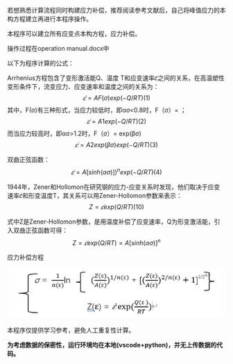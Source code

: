 若想熟悉计算流程同时构建应力补偿，推荐阅读参考文献后，自己将峰值应力的本构方程建立再进行本程序操作。

本程序可以建立所有应变点本构方程，应力补偿。

操作过程在operation manual.docx中

以下为程序计算的公式：

Arrhenius方程包含了变形激活能Q、温度 T和应变速率𝜀̇之间的关系，在高温塑性变形条件下，流变应力、应变速率和温度之间的关系为：
$$
𝜀̇ = AF(σ)exp(-Q/RT)                              (1)
$$
其中，F(σ)有三种形式，当应力较低时，即ασ<0.8时，F（σ）=                                ；
$$
𝜀̇ = A1  exp(-Q/RT)                              (2)
$$
而当应力较高时，即ασ>1.2时，F（σ）= exp(βσ)
$$
𝜀̇ = A2exp(βσ)exp(-Q/RT)                           (3)
$$


双曲正弦函数：
$$
𝜀̇ = A[sinh (ασ)])^n exp(-Q/RT)                        (4)
$$




1944年，Zener和Hollomon在研究钢的应力-应变关系时发现，他们取决于应变速率𝜀̇和形变温度T，其关系可以用Zener-Hollomon参数来表示：
$$
Z = 𝜀̇ exp(Q/RT)                              (10)
$$


式中Z是Zener-Hollomon参数，是用温度补偿了应变速率，Q为形变激活能，引入双曲正弦函数可得：
$$
Z = 𝜀̇ exp(Q/RT) = A[sinh (ασ)]^n
$$



应力补偿方程

![image-20230317143335919](images\image-20230317143335919.png)















































本程序仅提供学习参考，避免人工重复性计算。

**为考虑数据的保密性，运行环境均在本地(vscode+python)，并无上传数据的代码。**

